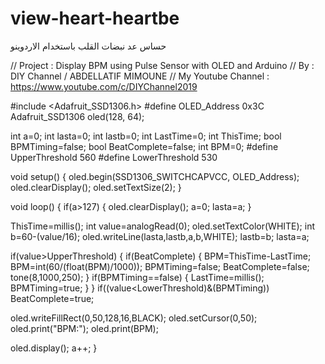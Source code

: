 # view-heart-heartbe
حساس عد نبضات القلب باستخدام الاردوينو 

// Project :  Display BPM using Pulse Sensor with OLED and Arduino
// By : DIY Channel / ABDELLATIF MIMOUNE
// My Youtube Channel : https://www.youtube.com/c/DIYChannel2019

#include <Adafruit_SSD1306.h>
#define OLED_Address 0x3C 
Adafruit_SSD1306 oled(128, 64); 
 
int a=0;
int lasta=0;
int lastb=0;
int LastTime=0;
int ThisTime;
bool BPMTiming=false;
bool BeatComplete=false;
int BPM=0;
#define UpperThreshold 560
#define LowerThreshold 530
 
void setup() {
oled.begin(SSD1306_SWITCHCAPVCC, OLED_Address);
oled.clearDisplay();
oled.setTextSize(2);
}
 
void loop()
{
if(a>127)
{
oled.clearDisplay();
a=0;
lasta=a;
}
 
ThisTime=millis();
int value=analogRead(0);
oled.setTextColor(WHITE);
int b=60-(value/16);
oled.writeLine(lasta,lastb,a,b,WHITE);
lastb=b;
lasta=a;
 
if(value>UpperThreshold)
{
if(BeatComplete)
{
BPM=ThisTime-LastTime;
BPM=int(60/(float(BPM)/1000));
BPMTiming=false;
BeatComplete=false;
tone(8,1000,250);
}
if(BPMTiming==false)
{
LastTime=millis();
BPMTiming=true;
}
}
if((value<LowerThreshold)&(BPMTiming))
BeatComplete=true;
 
oled.writeFillRect(0,50,128,16,BLACK);
oled.setCursor(0,50);
oled.print("BPM:");
oled.print(BPM);
 
oled.display();
a++;
}
